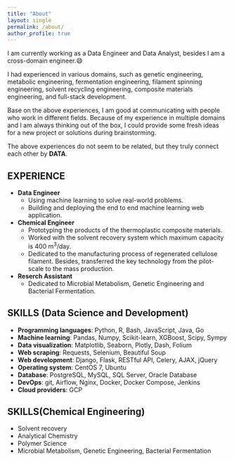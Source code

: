 ```yaml
---
title: "About"
layout: single
permalink: /about/
author_profile: true
---
```


I am currently working as a Data Engineer and Data Analyst, besides I am a cross-domain engineer.:smile:<br>

I had experienced in various domains, such as genetic engineering, metabolic engineering, fermentation engineering, filament spinning engineering, solvent recycling engineering, composite materials engineering, and full-stack development. 

Base on the above experiences, I am good at communicating with people who work in different fields. Because of my experience in multiple domains and I am always thinking out of the box, I could provide some fresh ideas for a new project or solutions during brainstorming.

The above experiences do not seem to be related, but they truly connect each other by **DATA**.<br>

## EXPERIENCE

- **Data Engineer**
  - Using machine learning to solve real-world problems. 
  - Building and deploying the end to end machine learning web application.
- **Chemical Engineer**
  - Prototyping the products of the thermoplastic composite materials.
  - Worked with the solvent recovery system which maximum capacity is 400 m<sup>3</sup>/day.
  - Dedicated to the manufacturing process of regenerated cellulose filament. Besides, transferred the key technology from the pilot-scale to the mass production.
- **Reserch Assistant**
  - Dedicated to Microbial Metabolism, Genetic Engineering and Bacterial Fermentation.

## SKILLS (Data Science and Development)
- **Programming languages**: Python, R, Bash, JavaScript, Java, Go
- **Machine learning**: Pandas, Numpy, Scikit-learn, XGBoost, Scipy, Sympy
- **Data visualization**: Matplotlib, Seaborn, Plotly, Dash, Folium
- **Web scraping**: Requests, Selenium, Beautiful Soup
- **Web development**: Django, Flask, RESTful API, Celery, AJAX, jQuery
- **Operating system**: CentOS 7, Ubuntu
- **Database**: PostgreSQL, MySQL, SQL Server, Oracle Database
- **DevOps**: git, Airflow, Nginx, Docker, Docker Compose, Jenkins
- **Cloud providers**: GCP

## SKILLS(Chemical Engineering)
- Solvent recovery
- Analytical Chemistry
- Polymer Science
- Microbial Metabolism, Genetic Engineering, Bacterial Fermentation